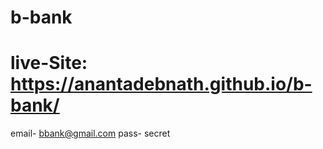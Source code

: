 # b-bank

# live-Site: https://anantadebnath.github.io/b-bank/
 email- bbank@gmail.com
 pass- secret

